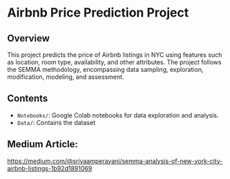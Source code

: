 # Airbnb Price Prediction Project

## Overview
This project predicts the price of Airbnb listings in NYC using features such as location, room type, availability, and other attributes. The project follows the SEMMA methodology, encompassing data sampling, exploration, modification, modeling, and assessment.

## Contents
- `Notebooks/`: Google Colab notebooks for data exploration and analysis.
- `Data/`: Contains the dataset

## Medium Article:
https://medium.com/@sriyaamperayani/semma-analysis-of-new-york-city-airbnb-listings-1b92d1891069
